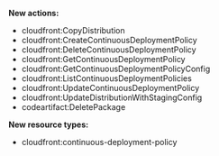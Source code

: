**New actions:**

- cloudfront:CopyDistribution
- cloudfront:CreateContinuousDeploymentPolicy
- cloudfront:DeleteContinuousDeploymentPolicy
- cloudfront:GetContinuousDeploymentPolicy
- cloudfront:GetContinuousDeploymentPolicyConfig
- cloudfront:ListContinuousDeploymentPolicies
- cloudfront:UpdateContinuousDeploymentPolicy
- cloudfront:UpdateDistributionWithStagingConfig
- codeartifact:DeletePackage

**New resource types:**

- cloudfront:continuous-deployment-policy
